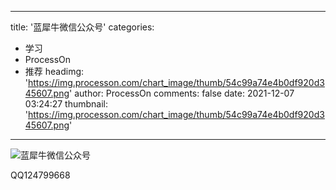 
---
title: '蓝犀牛微信公众号'
categories: 
 - 学习
 - ProcessOn
 - 推荐
headimg: 'https://img.processon.com/chart_image/thumb/54c99a74e4b0df920d345607.png'
author: ProcessOn
comments: false
date: 2021-12-07 03:24:27
thumbnail: 'https://img.processon.com/chart_image/thumb/54c99a74e4b0df920d345607.png'
---

<div>   
<img class="thumb" alt="蓝犀牛微信公众号" src="https://img.processon.com/chart_image/thumb/54c99a74e4b0df920d345607.png" referrerpolicy="no-referrer">
<p>QQ124799668</p>  
</div>
            